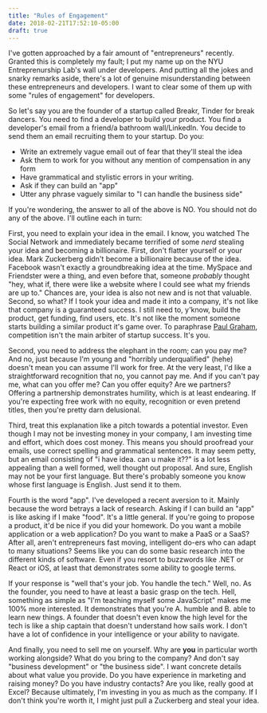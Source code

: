 ```yaml
---
title: "Rules of Engagement"
date: 2018-02-21T17:52:10-05:00
draft: true
---
```


I've gotten approached by a fair amount of "entrepreneurs"
recently. Granted this is completely my fault; I put my name up on the
NYU Entreprenurship Lab's wall under developers. And putting all the
jokes and snarky remarks aside, there's a lot of genuine
misunderstanding between these entrepreneurs and developers. I want to
clear some of them up with some "rules of engagement" for developers.

So let's say you are the founder of a startup called Breakr, Tinder
for break dancers. You need to find a developer to build your
product. You find a developer's email from a friend/a bathroom
wall/LinkedIn. You decide to send them an email recruiting them to
your startup. Do you:

- Write an extremely vague email out of fear that they'll steal the idea
- Ask them to work for you without any mention of compensation in any form
- Have grammatical and stylistic errors in your writing.
- Ask if they can build an "app"
- Utter any phrase vaguely similar to "I can handle the business side"

If you're wondering, the answer to all of the above is NO. You should not do any of the
above. I'll outline each in turn:

First, you need to explain your idea in the email. I know, you watched
The Social Network and immediately became terrified of some *nerd*
stealing your idea and becoming a billionaire. First, don't flatter
yourself or your idea. Mark Zuckerberg didn't become a billionaire
because of the idea. Facebook wasn't exactly a groundbreaking idea at
the time. MySpace and Friendster were a thing, and even before that,
someone *probably* thought "hey, what if, there were like a website
where I could see what my friends are up to." Chances are, your idea
is also not new and is not that valuable. Second, so what? If I took
your idea and made it into a company, it's not like that company is a
guaranteed success.  I still need to, y'know, build the product, get
funding, find users, etc. It's not like the moment someone starts
building a similar product it's game over. To paraphrase [Paul
Graham](http://www.paulgraham.com/startupideas.html), competition
isn't the main arbiter of startup success. It's you.

Second, you need to address the elephant in the room; can you pay me?
And no, just because I'm young and "horribly underqualified" (hehe)
doesn't mean you can assume I'll work for free. At the very least, I'd
like a straightforward recognition that no, you cannot pay me. And if
you can't pay me, what can you offer me? Can you offer equity? Are we
partners? Offering a partnership demonstrates humility, which is
at least endearing. If you're expecting free work with no equity,
recognition or even pretend titles, then you're pretty darn
delusional.

Third, treat this explanation like a pitch towards a potential
investor. Even though I may not be investing money in your company, I
am investing time and effort, which does cost money. This means you
should proofread your emails, use correct spelling and grammatical
sentences. It may seem petty, but an email consisting of "i have
idea. can u make it??" is a lot less appealing than a well formed,
well thought out proposal. And sure, English may not be your first
language. But there's probably someone you know whose first language
is English. Just send it to them.

Fourth is the word "app". I've developed a recent aversion to
it. Mainly because the word betrays a lack of research. Asking if I
can build an "app" is like asking if I make "food". It's a little
general. If you're going to propose a product, it'd be nice if you did
your homework. Do you want a mobile application or a web application?
Do you want to make a PaaS or a SaaS? After all, aren't entrepreneurs
fast moving, intelligent do-ers who can adapt to many situations?
Seems like you can do some basic research into the different kinds of
software. Even if you resort to buzzwords like .NET or React
or iOS, at least that demonstrates some ability to google terms.

If your response is "well that's your job. You handle the tech." Well,
no. As the founder, you need to have at least a basic grasp on the
tech. Hell, something as simple as "I'm teaching myself some
JavaScript" makes me 100% more interested. It demonstrates that you're
A. humble and B. able to learn new things. A founder that doesn't even
know the high level for the tech is like a ship captain that doesn't
understand how sails work. I don't have a lot of confidence in your
intelligence or your ability to navigate.

And finally, you need to sell me on yourself. Why are **you** in
particular worth working alongside? What do you bring to the company?
And don't say "business development" or "the business side". I want
concrete details about what value you provide. Do you have experience
in marketing and raising money? Do you have industry contacts? Are you
like, really good at Excel? Because ultimately, I'm investing in you
as much as the company. If I don't think you're worth it, I might just
pull a Zuckerberg and steal your idea.
